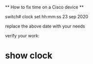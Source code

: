 ** How to fix time on a Cisco device **

switch# clock set hh:mm:ss 23 sep 2020

replace the above date with your needs

verify your work:

# show clock
